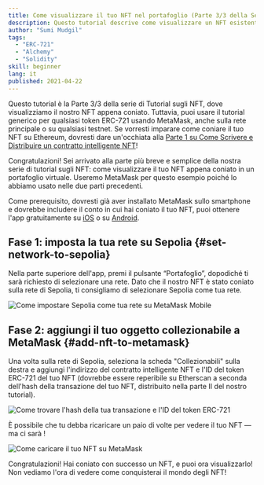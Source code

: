 ```yaml
---
title: Come visualizzare il tuo NFT nel portafoglio (Parte 3/3 della Serie di tutorial sugli NFT)
description: Questo tutorial descrive come visualizzare un NFT esistente su MetaMask!
author: "Sumi Mudgil"
tags:
  - "ERC-721"
  - "Alchemy"
  - "Solidity"
skill: beginner
lang: it
published: 2021-04-22
---
```


Questo tutorial è la Parte 3/3 della serie di Tutorial sugli NFT, dove visualizziamo il nostro NFT appena coniato. Tuttavia, puoi usare il tutorial generico per qualsiasi token ERC-721 usando MetaMask, anche sulla rete principale o su qualsiasi testnet. Se vorresti imparare come coniare il tuo NFT su Ethereum, dovresti dare un'occhiata alla [Parte 1 su Come Scrivere e Distribuire un contratto intelligente NFT](/developers/tutorials/how-to-write-and-deploy-an-nft)!

Congratulazioni! Sei arrivato alla parte più breve e semplice della nostra serie di tutorial sugli NFT: come visualizzare il tuo NFT appena coniato in un portafoglio virtuale. Useremo MetaMask per questo esempio poiché lo abbiamo usato nelle due parti precedenti.

Come prerequisito, dovresti già aver installato MetaMask sullo smartphone e dovrebbe includere il conto in cui hai coniato il tuo NFT, puoi ottenere l'app gratuitamente su [iOS](https://apps.apple.com/us/app/metamask-blockchain-wallet/id1438144202) o su [Android](https://play.google.com/store/apps/details?id=io.metamask&hl=en_US&gl=US).

## Fase 1: imposta la tua rete su Sepolia {#set-network-to-sepolia}

Nella parte superiore dell'app, premi il pulsante “Portafoglio”, dopodiché ti sarà richiesto di selezionare una rete. Dato che il nostro NFT è stato coniato sulla rete di Sepolia, ti consigliamo di selezionare Sepolia come tua rete.

![Come impostare Sepolia come tua rete su MetaMask Mobile](./goerliMetamask.gif)

## Fase 2: aggiungi il tuo oggetto collezionabile a MetaMask {#add-nft-to-metamask}

Una volta sulla rete di Sepolia, seleziona la scheda "Collezionabili" sulla destra e aggiungi l'indirizzo del contratto intelligente NFT e l'ID del token ERC-721 del tuo NFT (dovrebbe essere reperibile su Etherscan a seconda dell'hash della transazione del tuo NFT, distribuito nella parte II del nostro tutorial).

![Come trovare l'hash della tua transazione e l'ID del token ERC-721](./findNFTEtherscan.png)

È possibile che tu debba ricaricare un paio di volte per vedere il tuo NFT — ma ci sarà <Emoji text="😄" size={1} />!

![Come caricare il tuo NFT su MetaMask](./findNFTMetamask.gif)

Congratulazioni! Hai coniato con successo un NFT, e puoi ora visualizzarlo! Non vediamo l'ora di vedere come conquisterai il mondo degli NFT!
